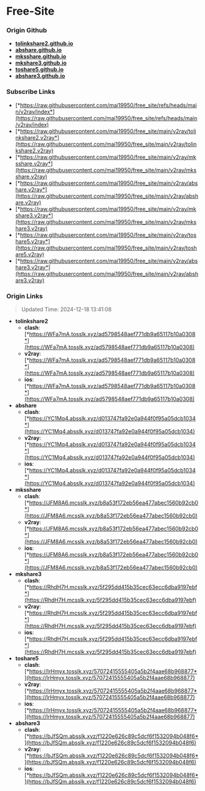 # Free-Site

### Origin Github

- [**tolinkshare2.github.io**](https://github.com/tolinkshare2/tolinkshare2.github.io)
- [**abshare.github.io**](https://github.com/abshare/abshare.github.io)
- [**mksshare.github.io**](https://github.com/mksshare/mksshare.github.io)
- [**mkshare3.github.io**](https://github.com/mkshare3/mkshare3.github.io)
- [**toshare5.github.io**](https://github.com/toshare5/toshare5.github.io)
- [**abshare3.github.io**](https://github.com/abshare3/abshare3.github.io)

### Subscribe Links

- [*https://raw.githubusercontent.com/mai19950/free_site/refs/heads/main/v2ray/index*](https://raw.githubusercontent.com/mai19950/free_site/refs/heads/main/v2ray/index)
- [*https://raw.githubusercontent.com/mai19950/free_site/main/v2ray/tolinkshare2.v2ray*](https://raw.githubusercontent.com/mai19950/free_site/main/v2ray/tolinkshare2.v2ray)
- [*https://raw.githubusercontent.com/mai19950/free_site/main/v2ray/mksshare.v2ray*](https://raw.githubusercontent.com/mai19950/free_site/main/v2ray/mksshare.v2ray)
- [*https://raw.githubusercontent.com/mai19950/free_site/main/v2ray/abshare.v2ray*](https://raw.githubusercontent.com/mai19950/free_site/main/v2ray/abshare.v2ray)
- [*https://raw.githubusercontent.com/mai19950/free_site/main/v2ray/mkshare3.v2ray*](https://raw.githubusercontent.com/mai19950/free_site/main/v2ray/mkshare3.v2ray)
- [*https://raw.githubusercontent.com/mai19950/free_site/main/v2ray/toshare5.v2ray*](https://raw.githubusercontent.com/mai19950/free_site/main/v2ray/toshare5.v2ray)
- [*https://raw.githubusercontent.com/mai19950/free_site/main/v2ray/abshare3.v2ray*](https://raw.githubusercontent.com/mai19950/free_site/main/v2ray/abshare3.v2ray)

### Origin Links

> Updated Time: 2024-12-18 13:41:08

- **tolinkshare2**
  - **clash**: [*https://WFa7mA.tosslk.xyz/ad5798548aef771db9a65117b10a0308*](https://WFa7mA.tosslk.xyz/ad5798548aef771db9a65117b10a0308)
  - **v2ray**: [*https://WFa7mA.tosslk.xyz/ad5798548aef771db9a65117b10a0308*](https://WFa7mA.tosslk.xyz/ad5798548aef771db9a65117b10a0308)
  - **ios**: [*https://WFa7mA.tosslk.xyz/ad5798548aef771db9a65117b10a0308*](https://WFa7mA.tosslk.xyz/ad5798548aef771db9a65117b10a0308)
- **abshare**
  - **clash**: [*https://YC1Mq4.absslk.xyz/d013747fa92e0a944f0f95a05dcb1034*](https://YC1Mq4.absslk.xyz/d013747fa92e0a944f0f95a05dcb1034)
  - **v2ray**: [*https://YC1Mq4.absslk.xyz/d013747fa92e0a944f0f95a05dcb1034*](https://YC1Mq4.absslk.xyz/d013747fa92e0a944f0f95a05dcb1034)
  - **ios**: [*https://YC1Mq4.absslk.xyz/d013747fa92e0a944f0f95a05dcb1034*](https://YC1Mq4.absslk.xyz/d013747fa92e0a944f0f95a05dcb1034)
- **mksshare**
  - **clash**: [*https://JFM8A6.mcsslk.xyz/b8a53f172eb56ea477abec1560b92cb0*](https://JFM8A6.mcsslk.xyz/b8a53f172eb56ea477abec1560b92cb0)
  - **v2ray**: [*https://JFM8A6.mcsslk.xyz/b8a53f172eb56ea477abec1560b92cb0*](https://JFM8A6.mcsslk.xyz/b8a53f172eb56ea477abec1560b92cb0)
  - **ios**: [*https://JFM8A6.mcsslk.xyz/b8a53f172eb56ea477abec1560b92cb0*](https://JFM8A6.mcsslk.xyz/b8a53f172eb56ea477abec1560b92cb0)
- **mkshare3**
  - **clash**: [*https://RhdH7H.mcsslk.xyz/5f295dd415b35cec63ecc6dba9197ebf*](https://RhdH7H.mcsslk.xyz/5f295dd415b35cec63ecc6dba9197ebf)
  - **v2ray**: [*https://RhdH7H.mcsslk.xyz/5f295dd415b35cec63ecc6dba9197ebf*](https://RhdH7H.mcsslk.xyz/5f295dd415b35cec63ecc6dba9197ebf)
  - **ios**: [*https://RhdH7H.mcsslk.xyz/5f295dd415b35cec63ecc6dba9197ebf*](https://RhdH7H.mcsslk.xyz/5f295dd415b35cec63ecc6dba9197ebf)
- **toshare5**
  - **clash**: [*https://lrHmyx.tosslk.xyz/57072415555405a5b2f4aae68b968877*](https://lrHmyx.tosslk.xyz/57072415555405a5b2f4aae68b968877)
  - **v2ray**: [*https://lrHmyx.tosslk.xyz/57072415555405a5b2f4aae68b968877*](https://lrHmyx.tosslk.xyz/57072415555405a5b2f4aae68b968877)
  - **ios**: [*https://lrHmyx.tosslk.xyz/57072415555405a5b2f4aae68b968877*](https://lrHmyx.tosslk.xyz/57072415555405a5b2f4aae68b968877)
- **abshare3**
  - **clash**: [*https://bJfSQm.absslk.xyz/f1220e626c89c5dcf6f1532094b048f6*](https://bJfSQm.absslk.xyz/f1220e626c89c5dcf6f1532094b048f6)
  - **v2ray**: [*https://bJfSQm.absslk.xyz/f1220e626c89c5dcf6f1532094b048f6*](https://bJfSQm.absslk.xyz/f1220e626c89c5dcf6f1532094b048f6)
  - **ios**: [*https://bJfSQm.absslk.xyz/f1220e626c89c5dcf6f1532094b048f6*](https://bJfSQm.absslk.xyz/f1220e626c89c5dcf6f1532094b048f6)
